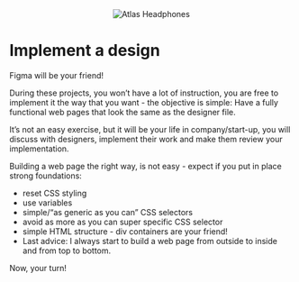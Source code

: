 <div align="center">
  <img src="https://capsule-render.vercel.app/api?type=waving&height=300&color=gradient&text=Atlas%20Headphones&fontColor=FFFFFF" alt="Atlas Headphones"/>
</div>

# Implement a design
Figma will be your friend!

During these projects, you won’t have a lot of instruction, you are free to implement it the way that you want - the objective is simple: Have a fully functional web pages that look the same as the designer file.

It’s not an easy exercise, but it will be your life in company/start-up, you will discuss with designers, implement their work and make them review your implementation.

Building a web page the right way, is not easy - expect if you put in place strong foundations:

- reset CSS styling
- use variables
- simple/“as generic as you can” CSS selectors
- avoid as more as you can super specific CSS selector
- simple HTML structure - div containers are your friend!
- Last advice: I always start to build a web page from outside to inside and from top to bottom.

Now, your turn!
